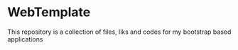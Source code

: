 # WebTemplate
This repository is a collection of files, liks and codes for my bootstrap based applications
